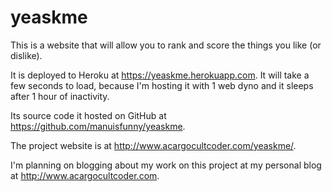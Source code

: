 # yeaskme
This is a website that will allow you to rank and score the things you like (or dislike).

It is deployed to Heroku at https://yeaskme.herokuapp.com.  It will take a few seconds to load, because I'm hosting it with 1 web dyno and it sleeps after 1 hour of inactivity.

Its source code it hosted on GitHub at https://github.com/manuisfunny/yeaskme.

The project website is at http://www.acargocultcoder.com/yeaskme/.

I'm planning on blogging about my work on this project at my personal blog at http://www.acargocultcoder.com.
